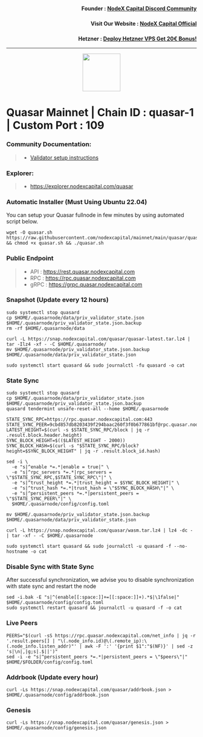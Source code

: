 <h3><p style="font-size:14px" align="right">Founder :
<a href="https://discord.gg/nodexcapital" target="_blank">NodeX Capital Discord Community</a></p></h3>
<h3><p style="font-size:14px" align="right">Visit Our Website :
<a href="https://discord.gg/nodexcapital" target="_blank">NodeX Capital Official</a></p></h3>
<h3><p style="font-size:14px" align="right">Hetzner :
<a href="https://hetzner.cloud/?ref=bMTVi7dcwSgA" target="_blank">Deploy Hetzner VPS Get 20€ Bonus!</a></h3>
<hr>

<p align="center">
  <img height="100" height="auto" src="https://raw.githubusercontent.com/kj89/testnet_manuals/main/pingpub/logos/quasar.png">
</p>

# Quasar Mainnet | Chain ID : quasar-1 | Custom Port : 109

### Community Documentation:
>- [Validator setup instructions](https://services.kjnodes.com/home/testnet/quasar/installation)

### Explorer:
>-  https://explorer.nodexcapital.com/quasar

### Automatic Installer (Must Using Ubuntu 22.04)
You can setup your Quasar fullnode in few minutes by using automated script below.
```
wget -O quasar.sh https://raw.githubusercontent.com/nodexcapital/mainnet/main/quasar/quasar.sh && chmod +x quasar.sh && ./quasar.sh
```
### Public Endpoint

>- API : https://rest.quasar.nodexcapital.com
>- RPC : https://rpc.quasar.nodexcapital.com
>- gRPC : https://grpc.quasar.nodexcapital.com

### Snapshot (Update every 12 hours)
```
sudo systemctl stop quasard
cp $HOME/.quasarnode/data/priv_validator_state.json $HOME/.quasarnode/priv_validator_state.json.backup
rm -rf $HOME/.quasarnode/data

curl -L https://snap.nodexcapital.com/quasar/quasar-latest.tar.lz4 | tar -Ilz4 -xf - -C $HOME/.quasarnode/
mv $HOME/.quasarnode/priv_validator_state.json.backup $HOME/.quasarnode/data/priv_validator_state.json

sudo systemctl start quasard && sudo journalctl -fu quasard -o cat
```

### State Sync
```
sudo systemctl stop quasard
cp $HOME/.quasarnode/data/priv_validator_state.json $HOME/.quasarnode/priv_validator_state.json.backup
quasard tendermint unsafe-reset-all --home $HOME/.quasarnode

STATE_SYNC_RPC=https://rpc.quasar.nodexcapital.com:443
STATE_SYNC_PEER=9cbd857db8203439f294baac260f3f0b677861bf@rpc.quasar.nodexcapital.com:10956
LATEST_HEIGHT=$(curl -s $STATE_SYNC_RPC/block | jq -r .result.block.header.height)
SYNC_BLOCK_HEIGHT=$(($LATEST_HEIGHT - 2000))
SYNC_BLOCK_HASH=$(curl -s "$STATE_SYNC_RPC/block?height=$SYNC_BLOCK_HEIGHT" | jq -r .result.block_id.hash)

sed -i \
  -e "s|^enable *=.*|enable = true|" \
  -e "s|^rpc_servers *=.*|rpc_servers = \"$STATE_SYNC_RPC,$STATE_SYNC_RPC\"|" \
  -e "s|^trust_height *=.*|trust_height = $SYNC_BLOCK_HEIGHT|" \
  -e "s|^trust_hash *=.*|trust_hash = \"$SYNC_BLOCK_HASH\"|" \
  -e "s|^persistent_peers *=.*|persistent_peers = \"$STATE_SYNC_PEER\"|" \
  $HOME/.quasarnode/config/config.toml

mv $HOME/.quasarnode/priv_validator_state.json.backup $HOME/.quasarnode/data/priv_validator_state.json

curl -L https://snap.nodexcapital.com/quasar/wasm.tar.lz4 | lz4 -dc - | tar -xf - -C $HOME/.quasarnode

sudo systemctl start quasard && sudo journalctl -u quasard -f --no-hostname -o cat
```

### Disable Sync with State Sync
After successful synchronization, we advise you to disable synchronization with state sync and restart the node
```
sed -i.bak -E "s|^(enable[[:space:]]+=[[:space:]]+).*$|\1false|" $HOME/.quasarnode/config/config.toml
sudo systemctl restart quasard && journalctl -u quasard -f -o cat
```

### Live Peers
```
PEERS="$(curl -sS https://rpc.quasar.nodexcapital.com/net_info | jq -r '.result.peers[] | "\(.node_info.id)@\(.remote_ip):\(.node_info.listen_addr)"' | awk -F ':' '{print $1":"$(NF)}' | sed -z 's|\n|,|g;s|.$||')"
sed -i -e "s|^persistent_peers *=.*|persistent_peers = \"$peers\"|" $HOME/$FOLDER/config/config.toml
```
### Addrbook (Update every hour)
```
curl -Ls https://snap.nodexcapital.com/quasar/addrbook.json > $HOME/.quasarnode/config/addrbook.json
```
### Genesis
```
curl -Ls https://snap.nodexcapital.com/quasar/genesis.json > $HOME/.quasarnode/config/genesis.json
```